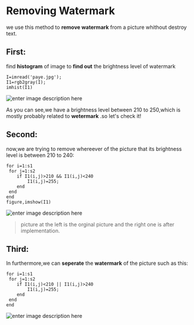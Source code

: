 

# Removing Watermark
 
 we use this method to **remove watermark** from a picture whithout destroy text.
## First:
find **histogram** of image to **find out** the brightness level of watermark

    I=imread('paye.jpg');
    I1=rgb2gray(I);
    imhist(I1)

    
   
   ![enter image description here](https://lh3.googleusercontent.com/CilbI-YzR6CaqCvHmrTWB4PzbVTr0EB0R30z3uzhWKrgzpoeHMW-hv8NAHZPzt8JzfVIvrQY9AU "hist")

 As you can see,we have a brightness level between 210 to 250,which is mostly probably related to **wetermark** .so let's check it!
## Second:

now,we are trying to remove whereever of the picture that its brightness level is between 210 to 240:


    for i=1:s1
     for j=1:s2
        if I1(i,j)>210 && I1(i,j)<240
            I1(i,j)=255;
        end
     end
    end
    figure,imshow(I1)



![enter image description here](https://lh3.googleusercontent.com/-iWeeeLW4ta1RRgTL3kS2crPmCQFOnKws-PTW7MPerSi0gLZBgc_-Lcun1vxHbPIm4HNh3P8GdY "watermark")



> picture at the left is the orginal picture and the right one is after implementation.
## Third:
In furthermore,we can **seperate** the **watermark** of the picture such as this:

    for i=1:s1
     for j=1:s2
        if I1(i,j)<210 || I1(i,j)>240
            I1(i,j)=255;
        end
     end
    end


![enter image description here](https://lh3.googleusercontent.com/eKuitt3RXlfYIuueTziw6XhYltXLXWBpG_0uGuKtMu4A1hZPp5Us2d8VJDdXszIXLuzi-WYtHAU "g")
